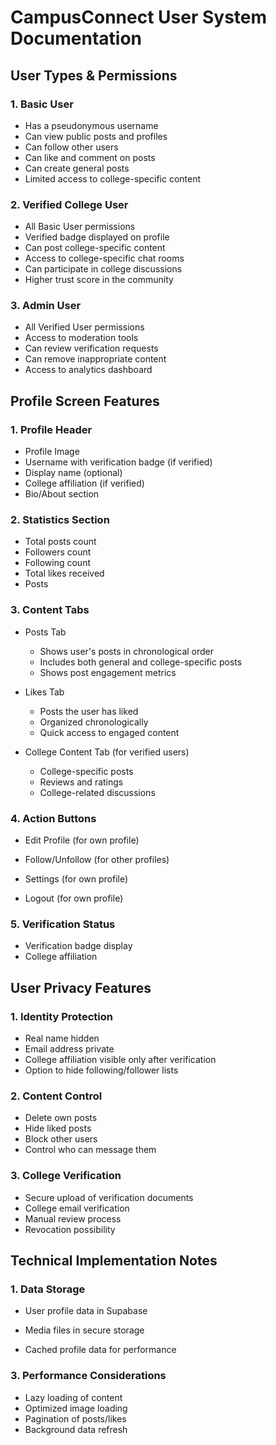 # CampusConnect User System Documentation

## User Types & Permissions

### 1. Basic User
- Has a pseudonymous username
- Can view public posts and profiles
- Can follow other users
- Can like and comment on posts
- Can create general posts
- Limited access to college-specific content

### 2. Verified College User
- All Basic User permissions
- Verified badge displayed on profile
- Can post college-specific content
- Access to college-specific chat rooms
- Can participate in college discussions
- Higher trust score in the community

### 3. Admin User
- All Verified User permissions
- Access to moderation tools
- Can review verification requests
- Can remove inappropriate content
- Access to analytics dashboard

## Profile Screen Features

### 1. Profile Header
- Profile Image
- Username with verification badge (if verified)
- Display name (optional)
- College affiliation (if verified)
- Bio/About section


### 2. Statistics Section
- Total posts count
- Followers count
- Following count
- Total likes received
- Posts

### 3. Content Tabs
- Posts Tab
  - Shows user's posts in chronological order
  - Includes both general and college-specific posts
  - Shows post engagement metrics

- Likes Tab
  - Posts the user has liked
  - Organized chronologically
  - Quick access to engaged content

- College Content Tab (for verified users)
  - College-specific posts
  - Reviews and ratings
  - College-related discussions

### 4. Action Buttons
- Edit Profile (for own profile)
- Follow/Unfollow (for other profiles)

- Settings (for own profile)
- Logout (for own profile)

### 5. Verification Status
- Verification badge display
- College affiliation

## User Privacy Features

### 1. Identity Protection
- Real name hidden
- Email address private
- College affiliation visible only after verification
- Option to hide following/follower lists

 ### 2. Content Control
- Delete own posts
- Hide liked posts
- Block other users
- Control who can message them 

### 3. College Verification
- Secure upload of verification documents
- College email verification
- Manual review process
- Revocation possibility





<!-- ## Engagement Features

### 1. Interaction Metrics
- Posts engagement rate
- Response time
- Quality score
- Helper badges

### 2. Rewards System
- Verification perks
- Engagement rewards
- Special badges
- Access to exclusive features -->

## Technical Implementation Notes

### 1. Data Storage
- User profile data in Supabase
- Media files in secure storage

- Cached profile data for performance



### 3. Performance Considerations
- Lazy loading of content
- Optimized image loading
- Pagination of posts/likes
- Background data refresh


